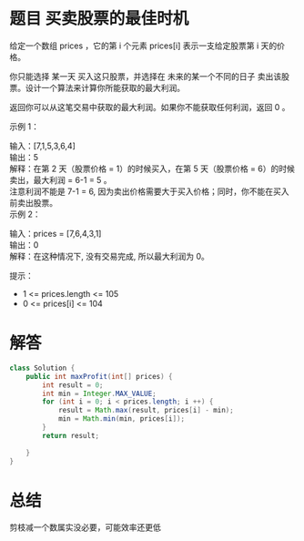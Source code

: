 # 题目 买卖股票的最佳时机

给定一个数组 prices ，它的第 i 个元素 prices[i] 表示一支给定股票第 i 天的价格。

你只能选择 某一天 买入这只股票，并选择在 未来的某一个不同的日子 卖出该股票。设计一个算法来计算你所能获取的最大利润。

返回你可以从这笔交易中获取的最大利润。如果你不能获取任何利润，返回 0 。

 

示例 1：

输入：[7,1,5,3,6,4]    
输出：5    
解释：在第 2 天（股票价格 = 1）的时候买入，在第 5 天（股票价格 = 6）的时候卖出，最大利润 = 6-1 = 5 。   
     注意利润不能是 7-1 = 6, 因为卖出价格需要大于买入价格；同时，你不能在买入前卖出股票。    
示例 2：    

输入：prices = [7,6,4,3,1]    
输出：0    
解释：在这种情况下, 没有交易完成, 所以最大利润为 0。    
 

提示：    

* 1 <= prices.length <= 105
* 0 <= prices[i] <= 104

# 解答

```Java
class Solution {
    public int maxProfit(int[] prices) {
        int result = 0;
        int min = Integer.MAX_VALUE;
        for (int i = 0; i < prices.length; i ++) {
            result = Math.max(result, prices[i] - min);
            min = Math.min(min, prices[i]);
        } 
        return result;
        
    }
}
```

# 总结

剪枝减一个数属实没必要，可能效率还更低
